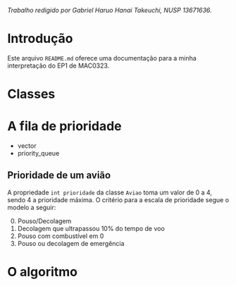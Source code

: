 *Trabalho redigido por Gabriel Haruo Hanai Takeuchi, NUSP 13671636.*

# Introdução

Este arquivo `README.md` oferece uma documentação para a minha interpretação do EP1 de MAC0323.

# Classes

# A fila de prioridade

- vector
- priority_queue

## Prioridade de um avião

A propriedade `int prioridade` da classe `Aviao` toma um valor de 0 a 4, sendo 4 a prioridade máxima. O critério para a escala de prioridade segue o modelo a seguir:

0. Pouso/Decolagem
1. Decolagem que ultrapassou 10% do tempo de voo
2. Pouso com combustível em 0
3. Pouso ou decolagem de emergência

# O algoritmo